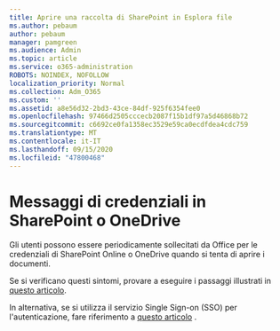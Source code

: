 ```yaml
---
title: Aprire una raccolta di SharePoint in Esplora file
ms.author: pebaum
author: pebaum
manager: pamgreen
ms.audience: Admin
ms.topic: article
ms.service: o365-administration
ROBOTS: NOINDEX, NOFOLLOW
localization_priority: Normal
ms.collection: Adm_O365
ms.custom: ''
ms.assetid: a8e56d32-2bd3-43ce-84df-925f6354fee0
ms.openlocfilehash: 97466d2505cccecb2087f15b1df97a5d46868b72
ms.sourcegitcommit: c6692ce0fa1358ec3529e59ca0ecdfdea4cdc759
ms.translationtype: MT
ms.contentlocale: it-IT
ms.lasthandoff: 09/15/2020
ms.locfileid: "47800468"
---
```

# <a name="credential-messages-in-sharepoint-or-onedrive"></a>Messaggi di credenziali in SharePoint o OneDrive

Gli utenti possono essere periodicamente sollecitati da Office per le credenziali di SharePoint Online o OneDrive quando si tenta di aprire i documenti.

Se si verificano questi sintomi, provare a eseguire i passaggi illustrati in [questo articolo](https://support.microsoft.com/help/2913639/office-applications-periodically-prompt-for-credentials-to-sharepoint).

In alternativa, se si utilizza il servizio Single Sign-on (SSO) per l'autenticazione, fare riferimento a [questo articolo](https://support.microsoft.com/help/4025962/cant-sign-in-after-update-to-office-2016-build-16-0-7967-on-windows-10) .
